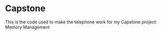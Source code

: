 # Capstone
This is the code used to make the telephone work for my Capstone project: Memory Management
